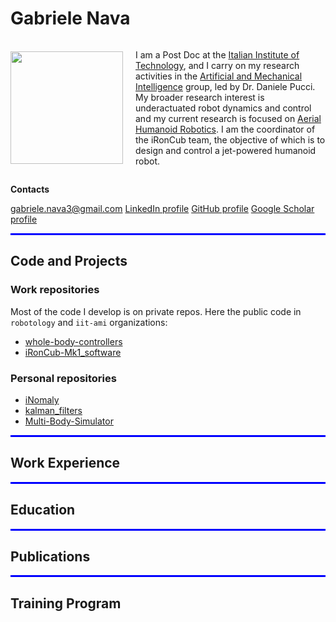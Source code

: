 # Gabriele Nava

<div style="display: flex; align-items: center;">
   <img src="https://avatars.githubusercontent.com/u/12396934?s=400&u=32bca94abd4e230badf3a7b153efb767b3e8d17d&v=4" width="180" style="margin-right: 20px;">
   <p>I am a Post Doc at the <a href="https://www.iit.it/it/">Italian Institute of Technology</a>, and I carry on my research activities in the <a href="https://ami.iit.it/">Artificial and Mechanical Intelligence</a> group, led by Dr. Daniele Pucci. My broader research interest is underactuated robot dynamics and control and my current research is focused on <a href="https://ami.iit.it/aerial-humanoid-robotics">Aerial Humanoid Robotics</a>. I am the coordinator of the iRonCub team, the objective of which is to design and control a jet-powered humanoid robot.</p>
</div>

**Contacts**

gabriele.nava3@gmail.com  [LinkedIn profile]() [GitHub profile]() [Google Scholar profile](https://scholar.google.com/citations?user=J7f9h28AAAAJ&hl=it&oi=ao)

<div style="border-bottom: 3px solid blue;"></div>

## Code and Projects

### Work repositories

Most of the code I develop is on private repos. Here the public code in `robotology` and `iit-ami` organizations:
- [whole-body-controllers](https://github.com/robotology/whole-body-controllers)
- [iRonCub-Mk1_software]()

### Personal repositories

- [iNomaly]()
- [kalman_filters]()
- [Multi-Body-Simulator]()

<div style="border-bottom: 3px solid blue;"></div>

## Work Experience

<div style="border-bottom: 3px solid blue;"></div>

## Education

<div style="border-bottom: 3px solid blue;"></div>

## Publications

<div style="border-bottom: 3px solid blue;"></div>

## Training Program
